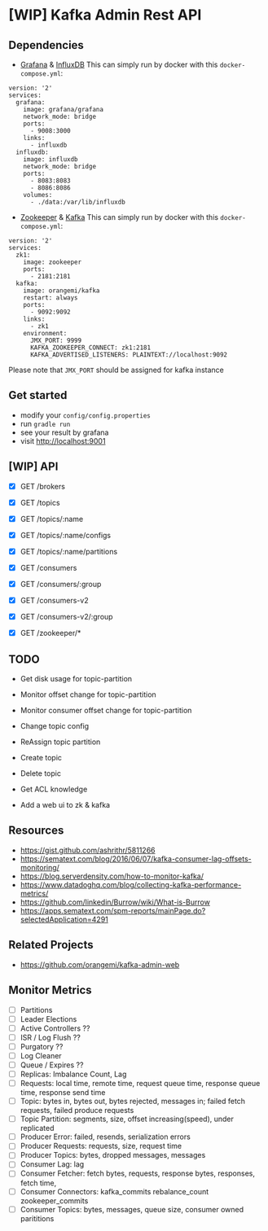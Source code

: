 [WIP] Kafka Admin Rest API
==========================

## Dependencies
- [Grafana](http://www.grafana.org/) & [InfluxDB](https://influxdb.com/) 
This can simply run by docker with this `docker-compose.yml`:
```
version: '2'
services:
  grafana:
    image: grafana/grafana
    network_mode: bridge
    ports:
      - 9008:3000
    links:
      - influxdb
  influxdb:
    image: influxdb
    network_mode: bridge
    ports:
      - 8083:8083
      - 8086:8086
    volumes:
      - ./data:/var/lib/influxdb
```
- [Zookeeper](http://zookeeper.apache.org/) & [Kafka](http://kafka.apache.org/)
This can simply run by docker with this `docker-compose.yml`:
```
version: '2'
services:
  zk1:
    image: zookeeper
    ports:
      - 2181:2181
  kafka:
    image: orangemi/kafka
    restart: always
    ports:
      - 9092:9092
    links:
      - zk1
    environment:
      JMX_PORT: 9999
      KAFKA_ZOOKEEPER_CONNECT: zk1:2181
      KAFKA_ADVERTISED_LISTENERS: PLAINTEXT://localhost:9092
```
Please note that `JMX_PORT` should be assigned for kafka instance

## Get started
- modify your `config/config.properties`
- run `gradle run`
- see your result by grafana
- visit [http://localhost:9001](http://localhost:9001)

## [WIP] API
- [X] GET /brokers

- [X] GET /topics
- [X] GET /topics/:name
- [X] GET /topics/:name/configs
- [X] GET /topics/:name/partitions

- [X] GET /consumers
- [X] GET /consumers/:group

- [X] GET /consumers-v2
- [X] GET /consumers-v2/:group

- [X] GET /zookeeper/*

## TODO
- Get disk usage for topic-partition
- Monitor offset change for topic-partition
- Monitor consumer offset change for topic-partition
- Change topic config
- ReAssign topic partition

- Create topic
- Delete topic

- Get ACL knowledge

- Add a web ui to zk & kafka

## Resources
- https://gist.github.com/ashrithr/5811266
- https://sematext.com/blog/2016/06/07/kafka-consumer-lag-offsets-monitoring/
- https://blog.serverdensity.com/how-to-monitor-kafka/
- https://www.datadoghq.com/blog/collecting-kafka-performance-metrics/
- https://github.com/linkedin/Burrow/wiki/What-is-Burrow
- https://apps.sematext.com/spm-reports/mainPage.do?selectedApplication=4291

## Related Projects
- https://github.com/orangemi/kafka-admin-web

## Monitor Metrics
- [ ] Partitions
- [ ] Leader Elections
- [ ] Active Controllers ??
- [ ] ISR / Log Flush ??
- [ ] Purgatory ??
- [ ] Log Cleaner
- [ ] Queue / Expires ??
- [ ] Replicas: Imbalance Count, Lag
- [ ] Requests: local time, remote time, request queue time, response queue time, response send time
- [ ] Topic: bytes in, bytes out, bytes rejected, messages in; failed fetch requests, failed produce requests
- [ ] Topic Partition: segments, size, offset increasing(speed), under replicated
- [ ] Producer Error: failed, resends, serialization errors
- [ ] Producer Requests: requests, size, request time
- [ ] Producer Topics: bytes, dropped messages, messages
- [ ] Consumer Lag: lag
- [ ] Consumer Fetcher: fetch bytes, requests, response bytes, responses, fetch time,
- [ ] Consumer Connectors: kafka_commits rebalance_count zookeeper_commits
- [ ] Consumer Topics: bytes, messages, queue size, consumer owned parititions
